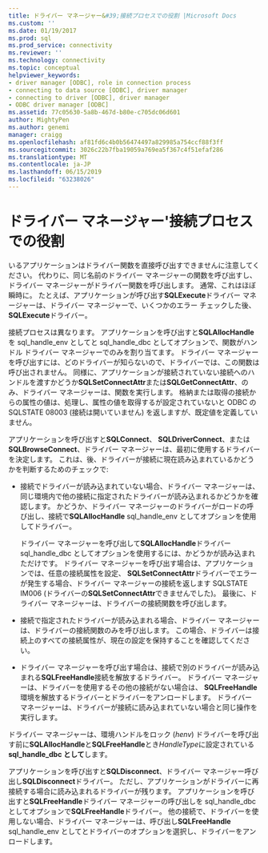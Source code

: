 ```yaml
---
title: ドライバー マネージャー&#39;接続プロセスでの役割 |Microsoft Docs
ms.custom: ''
ms.date: 01/19/2017
ms.prod: sql
ms.prod_service: connectivity
ms.reviewer: ''
ms.technology: connectivity
ms.topic: conceptual
helpviewer_keywords:
- driver manager [ODBC], role in connection process
- connecting to data source [ODBC], driver manager
- connecting to driver [ODBC], driver manager
- ODBC driver manager [ODBC]
ms.assetid: 77c05630-5a8b-467d-b80e-c705dc06d601
author: MightyPen
ms.author: genemi
manager: craigg
ms.openlocfilehash: af81fd6c4b0b56474497a829985a754ccf88f3ff
ms.sourcegitcommit: 3026c22b7fba19059a769ea5f367c4f51efaf286
ms.translationtype: MT
ms.contentlocale: ja-JP
ms.lasthandoff: 06/15/2019
ms.locfileid: "63238026"
---
```

# <a name="driver-manager39s-role-in-the-connection-process"></a>ドライバー マネージャー&#39;接続プロセスでの役割
いるアプリケーションはドライバー関数を直接呼び出すできませんに注意してください。 代わりに、同じ名前のドライバー マネージャーの関数を呼び出すし、ドライバー マネージャーがドライバー関数を呼び出します。 通常、これはほぼ瞬時に。 たとえば、アプリケーションが呼び出す**SQLExecute**ドライバー マネージャーは、ドライバー マネージャーで、いくつかのエラー チェックした後、 **SQLExecute**ドライバー。  
  
 接続プロセスは異なります。 アプリケーションを呼び出すと**SQLAllocHandle**を sql_handle_env としてと sql_handle_dbc としてオプションで、関数がハンドル ドライバー マネージャーでのみを割り当てます。 ドライバー マネージャーを呼び出すには、どのドライバーが知らないので、ドライバーでは、この関数は呼び出されません。 同様に、アプリケーションが接続されていない接続へのハンドルを渡すかどうか**SQLSetConnectAttr**または**SQLGetConnectAttr**、のみ、ドライバー マネージャーは、関数を実行します。 格納または取得の接続からの属性の値は、処理し、属性の値を取得するが設定されていないと ODBC の SQLSTATE 08003 (接続は開いていません) を返しますが、既定値を定義していません。  
  
 アプリケーションを呼び出すと**SQLConnect**、 **SQLDriverConnect**、または**SQLBrowseConnect**、ドライバー マネージャーは、最初に使用するドライバーを決定します。 これは、後、ドライバーが接続に現在読み込まれているかどうかを判断するためのチェックで:  
  
-   接続でドライバーが読み込まれていない場合、ドライバー マネージャーは、同じ環境内で他の接続に指定されたドライバーが読み込まれるかどうかを確認します。 かどうか、ドライバー マネージャーのドライバーがロードの呼び出し、接続で**SQLAllocHandle** sql_handle_env としてオプションを使用してドライバー。  
  
     ドライバー マネージャーを呼び出して**SQLAllocHandle**ドライバー sql_handle_dbc としてオプションを使用するには、かどうかが読み込まれただけです。 ドライバー マネージャーを呼び出す場合は、アプリケーションでは、任意の接続属性を設定、 **SQLSetConnectAttr**ドライバーでエラーが発生する場合、ドライバー マネージャーの接続を返します SQLSTATE IM006 (ドライバーの**SQLSetConnectAttr**できませんでした)。 最後に、ドライバー マネージャーは、ドライバーの接続関数を呼び出します。  
  
-   接続で指定されたドライバーが読み込まれる場合、ドライバー マネージャーは、ドライバーの接続関数のみを呼び出します。 この場合、ドライバーは接続上のすべての接続属性が、現在の設定を保持することを確認してください。  
  
-   ドライバー マネージャーを呼び出す場合は、接続で別のドライバーが読み込まれる**SQLFreeHandle**接続を解放するドライバー。 ドライバー マネージャーは、ドライバーを使用するその他の接続がない場合は、 **SQLFreeHandle**環境を解放するドライバーとドライバーをアンロードします。 ドライバー マネージャーは、ドライバーが接続に読み込まれていない場合と同じ操作を実行します。  
  
 ドライバー マネージャーは、環境ハンドルをロック (*henv*) ドライバーを呼び出す前に**SQLAllocHandle**と**SQLFreeHandle**とき*HandleType*に設定されている**sql_handle_dbc として**します。  
  
 アプリケーションを呼び出すと**SQLDisconnect**、ドライバー マネージャー呼び出し**SQLDisconnect**ドライバー。 ただし、アプリケーションがドライバーに再接続する場合に読み込まれるドライバーが残ります。 アプリケーションを呼び出すと**SQLFreeHandle**ドライバー マネージャーの呼び出しを sql_handle_dbc としてオプションで**SQLFreeHandle**ドライバー。 他の接続で、ドライバーを使用しない場合、ドライバー マネージャーは、呼び出し**SQLFreeHandle** sql_handle_env としてとドライバーのオプションを選択し、ドライバーをアンロードします。
